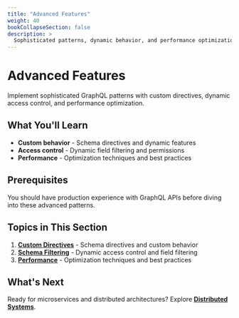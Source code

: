 ```yaml
---
title: "Advanced Features"
weight: 40
bookCollapseSection: false
description: >
  Sophisticated patterns, dynamic behavior, and performance optimization
---
```


# Advanced Features

Implement sophisticated GraphQL patterns with custom directives, dynamic access control, and performance optimization.

## What You'll Learn

- **Custom behavior** - Schema directives and dynamic features
- **Access control** - Dynamic field filtering and permissions
- **Performance** - Optimization techniques and best practices

## Prerequisites

You should have production experience with GraphQL APIs before diving into these advanced patterns.

## Topics in This Section

1. **[Custom Directives](directives/)** - Schema directives and custom behavior
2. **[Schema Filtering](schema-filtering/)** - Dynamic access control and field filtering
3. **[Performance](performance/)** - Optimization techniques and best practices

## What's Next

Ready for microservices and distributed architectures? Explore **[Distributed Systems](../distributed-systems/)**.